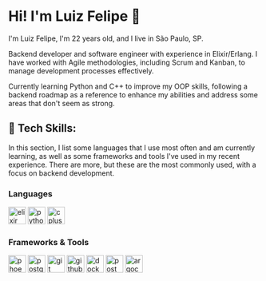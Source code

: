 # Hi! I'm Luiz Felipe 👋

I'm Luiz Felipe, I'm 22 years old, and I live in São Paulo, SP.

Backend developer and software engineer with experience in Elixir/Erlang. I have worked with Agile methodologies, including Scrum and Kanban, to manage development processes effectively.
  
Currently learning Python and C++ to improve my OOP skills, following a backend roadmap as a reference to enhance my abilities and address some areas that don't seem as strong.

## 🚀 Tech Skills:

In this section, I list some languages that I use most often and am currently learning, as well as some frameworks and tools I've used in my recent experience. There are more, but these are the most commonly used, with a focus on backend development.

### Languages
<div align="left"> 
  <img src="https://img.shields.io/badge/Elixir-4B275F?logo=elixir&logoColor=white&style=for-the-badge" height="35" alt="elixir logo"/>
  <img src="https://img.shields.io/badge/Python-3776AB?logo=python&logoColor=white&style=for-the-badge" height="35" alt="python logo"/>
  <img src="https://img.shields.io/badge/C++-00599C?logo=cplusplus&logoColor=white&style=for-the-badge" height="35" alt="cplusplus logo"/>
</div>

### Frameworks & Tools

<div align="left">
  <img src="https://cdn.jsdelivr.net/gh/devicons/devicon/icons/phoenix/phoenix-original.svg" height="35" alt="phoenix logo"/> 
  <img src="https://img.shields.io/badge/PostgreSQL-4169E1?logo=postgresql&logoColor=white&style=for-the-badge" height="35" alt="postgresql logo"/>
  <img src="https://img.shields.io/badge/Git-F05032?logo=git&logoColor=white&style=for-the-badge" height="35" alt="git logo"/>
  <img src="https://img.shields.io/badge/GitHub-181717?logo=github&logoColor=white&style=for-the-badge" height="35" alt="github logo"/>
  <img src="https://img.shields.io/badge/Docker-2496ED?logo=docker&logoColor=white&style=for-the-badge" height="35" alt="docker logo"/>
  <img src="https://img.shields.io/badge/Postman-FF6C37?logo=postman&logoColor=white&style=for-the-badge" height="35" alt="postman logo"/>
  <img src="https://img.shields.io/badge/Argo-EF7B4D?logo=argo&logoColor=white&style=for-the-badge" height="35" alt="argocd logo"/>
</div>
